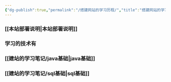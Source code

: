 ```yaml
---
{"dg-publish":true,"permalink":"/搭建网站的学习历程/","title":"搭建网站的学习历程","tags":["gardenEntry"],"noteIcon":"","created":"2024-01-01T01:49:37.208+08:00"}
---
```


### [[本站部署说明\|本站部署说明]]
### 学习的技术有
### [[建站的学习笔记/java基础\|java基础]]
### [[建站的学习笔记/sql基础\|sql基础]]



